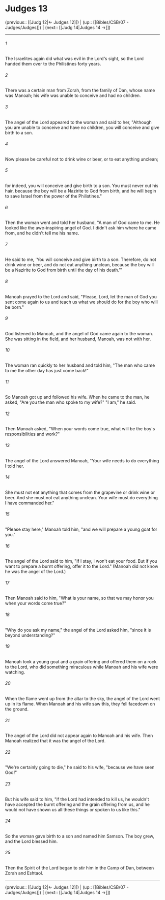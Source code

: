 # Judges 13

(previous:: [[Judg 12|← Judges 12]]) | (up:: [[Bibles/CSB/07 - Judges/Judges]]) | (next:: [[Judg 14|Judges 14 →]])

***


###### 1 
The Israelites again did what was evil in the Lord's sight, so the Lord handed them over to the Philistines forty years. 

###### 2 
There was a certain man from Zorah, from the family of Dan, whose name was Manoah; his wife was unable to conceive and had no children. 

###### 3 
The angel of the Lord appeared to the woman and said to her, "Although you are unable to conceive and have no children, you will conceive and give birth to a son. 

###### 4 
Now please be careful not to drink wine or beer, or to eat anything unclean; 

###### 5 
for indeed, you will conceive and give birth to a son. You must never cut his hair, because the boy will be a Nazirite to God from birth, and he will begin to save Israel from the power of the Philistines." 

###### 6 
Then the woman went and told her husband, "A man of God came to me. He looked like the awe-inspiring angel of God. I didn't ask him where he came from, and he didn't tell me his name. 

###### 7 
He said to me, 'You will conceive and give birth to a son. Therefore, do not drink wine or beer, and do not eat anything unclean, because the boy will be a Nazirite to God from birth until the day of his death.'" 

###### 8 
Manoah prayed to the Lord and said, "Please, Lord, let the man of God you sent come again to us and teach us what we should do for the boy who will be born." 

###### 9 
God listened to Manoah, and the angel of God came again to the woman. She was sitting in the field, and her husband, Manoah, was not with her. 

###### 10 
The woman ran quickly to her husband and told him, "The man who came to me the other day has just come back!" 

###### 11 
So Manoah got up and followed his wife. When he came to the man, he asked, "Are you the man who spoke to my wife?" "I am," he said. 

###### 12 
Then Manoah asked, "When your words come true, what will be the boy's responsibilities and work?" 

###### 13 
The angel of the Lord answered Manoah, "Your wife needs to do everything I told her. 

###### 14 
She must not eat anything that comes from the grapevine or drink wine or beer. And she must not eat anything unclean. Your wife must do everything I have commanded her." 

###### 15 
"Please stay here," Manoah told him, "and we will prepare a young goat for you." 

###### 16 
The angel of the Lord said to him, "If I stay, I won't eat your food. But if you want to prepare a burnt offering, offer it to the Lord." (Manoah did not know he was the angel of the Lord.) 

###### 17 
Then Manoah said to him, "What is your name, so that we may honor you when your words come true?" 

###### 18 
"Why do you ask my name," the angel of the Lord asked him, "since it is beyond understanding?" 

###### 19 
Manoah took a young goat and a grain offering and offered them on a rock to the Lord, who did something miraculous while Manoah and his wife were watching. 

###### 20 
When the flame went up from the altar to the sky, the angel of the Lord went up in its flame. When Manoah and his wife saw this, they fell facedown on the ground. 

###### 21 
The angel of the Lord did not appear again to Manoah and his wife. Then Manoah realized that it was the angel of the Lord. 

###### 22 
"We're certainly going to die," he said to his wife, "because we have seen God!" 

###### 23 
But his wife said to him, "If the Lord had intended to kill us, he wouldn't have accepted the burnt offering and the grain offering from us, and he would not have shown us all these things or spoken to us like this." 

###### 24 
So the woman gave birth to a son and named him Samson. The boy grew, and the Lord blessed him. 

###### 25 
Then the Spirit of the Lord began to stir him in the Camp of Dan, between Zorah and Eshtaol.

***

(previous:: [[Judg 12|← Judges 12]]) | (up:: [[Bibles/CSB/07 - Judges/Judges]]) | (next:: [[Judg 14|Judges 14 →]])

